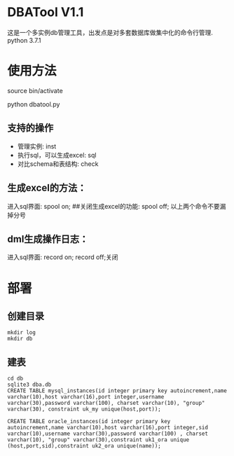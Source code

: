 # DBATool V1.1
这是一个多实例db管理工具，出发点是对多套数据库做集中化的命令行管理.
python 3.7.1

# 使用方法
source bin/activate

python dbatool.py

## 支持的操作
* 管理实例: inst
* 执行sql，可以生成excel: sql
* 对比schema和表结构: check

## 生成excel的方法：
进入sql界面: spool on;
##关闭生成excel的功能:
spool off;
以上两个命令不要漏掉分号

## dml生成操作日志：
进入sql界面: record on;
record off;关闭

# 部署
## 创建目录
````
mkdir log
mkdir db
````
## 建表
````
cd db
sqlite3 dba.db
CREATE TABLE mysql_instances(id integer primary key autoincrement,name varchar(10),host varchar(16),port integer,username varchar(30),password varchar(100), charset varchar(10), "group" varchar(30), constraint uk_my unique(host,port));

CREATE TABLE oracle_instances(id integer primary key autoincrement,name varchar(10),host varchar(16),port integer,sid varchar(10),username varchar(30),password varchar(100) , charset varchar(10), "group" varchar(30),constraint uk1_ora unique (host,port,sid),constraint uk2_ora unique(name));
````
